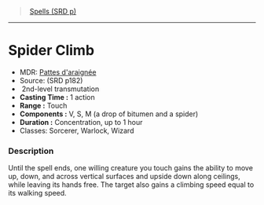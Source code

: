 ﻿---
!SpellItem
Name: Spider Climb
AltName: "[Pattes d'araignée](hd_spells_pattes_daraignee.md)"
Type: transmutation
Level: 2
CastingTime: 1 action
Range: Touch
Components: V, S, M (a drop of bitumen and a spider)
Duration: Concentration, up to 1 hour
Classes: Sorcerer, Warlock, Wizard
Family: SpellVO
Source: (SRD p182)
Id: spells_vo.md#spider-climb
ParentLink: spells_vo.md#spells-srd-p
ParentName: Spells (SRD p)
NameLevel: 1
Attributes:
  Name: Spider Climb
  Markdown: >+
    # <!--Name-->Spider Climb<!--/Name-->


    - MDR: <!--AltName-->[Pattes d'araignée](hd_spells_pattes_daraignee.md)<!--/AltName-->

    - Source: <!--Source-->(SRD p182)<!--/Source-->

    -  <!--Level-->2<!--/Level-->nd-level <!--Type-->transmutation<!--/Type-->

    - **Casting Time :** <!--CastingTime-->1 action<!--/CastingTime-->

    - **Range :** <!--Range-->Touch<!--/Range-->

    - **Components :** <!--Components-->V, S, M (a drop of bitumen and a spider)<!--/Components-->

    - **Duration :** <!--Duration-->Concentration, up to 1 hour<!--/Duration-->

    - Classes: <!--Classes-->Sorcerer, Warlock, Wizard<!--/Classes-->


    ### Description


    Until the spell ends, one willing creature you touch gains the ability to move up, down, and across vertical surfaces and upside down along ceilings, while leaving its hands free. The target also gains a climbing speed equal to its walking speed.

  AltName: "[Pattes d'araignée](hd_spells_pattes_daraignee.md)"
  Source: (SRD p182)
  Level: 2
  Type: transmutation
  CastingTime: 1 action
  Range: Touch
  Components: V, S, M (a drop of bitumen and a spider)
  Duration: Concentration, up to 1 hour
  Classes: Sorcerer, Warlock, Wizard
AttributesDictionary: >+
  Name: Spider Climb

  Markdown: >+

    # <!--Name-->Spider Climb<!--/Name-->





    - MDR: <!--AltName-->[Pattes d'araignée](hd_spells_pattes_daraignee.md)<!--/AltName-->



    - Source: <!--Source-->(SRD p182)<!--/Source-->



    -  <!--Level-->2<!--/Level-->nd-level <!--Type-->transmutation<!--/Type-->



    - **Casting Time :** <!--CastingTime-->1 action<!--/CastingTime-->



    - **Range :** <!--Range-->Touch<!--/Range-->



    - **Components :** <!--Components-->V, S, M (a drop of bitumen and a spider)<!--/Components-->



    - **Duration :** <!--Duration-->Concentration, up to 1 hour<!--/Duration-->



    - Classes: <!--Classes-->Sorcerer, Warlock, Wizard<!--/Classes-->





    ### Description





    Until the spell ends, one willing creature you touch gains the ability to move up, down, and across vertical surfaces and upside down along ceilings, while leaving its hands free. The target also gains a climbing speed equal to its walking speed.



  AltName: "[Pattes d'araignée](hd_spells_pattes_daraignee.md)"

  Source: (SRD p182)

  Level: 2

  Type: transmutation

  CastingTime: 1 action

  Range: Touch

  Components: V, S, M (a drop of bitumen and a spider)

  Duration: Concentration, up to 1 hour

  Classes: Sorcerer, Warlock, Wizard

---
> [Spells (SRD p)](srd_spells.md)

---

# Spider Climb

- MDR: [Pattes d'araignée](hd_spells_pattes_daraignee.md)
- Source: (SRD p182)
-  2nd-level transmutation
- **Casting Time :** 1 action
- **Range :** Touch
- **Components :** V, S, M (a drop of bitumen and a spider)
- **Duration :** Concentration, up to 1 hour
- Classes: Sorcerer, Warlock, Wizard

### Description

Until the spell ends, one willing creature you touch gains the ability to move up, down, and across vertical surfaces and upside down along ceilings, while leaving its hands free. The target also gains a climbing speed equal to its walking speed.

